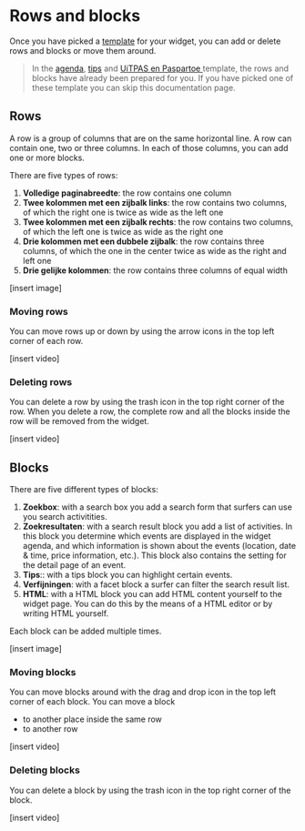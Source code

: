# Rows and blocks

Once you have picked a [template](./template.md) for your widget, you can add or delete rows and blocks or move them around. 

<!-- theme: success -->
>  In the [agenda](./getting-started#agenda), [tips](./getting-started#tips) and [UiTPAS en Paspartoe ](./getting-started#uitpas) template, the rows and blocks have already been prepared for you. If you have picked one of these template you can skip this documentation page.

## Rows

A row is a group of columns that are on the same horizontal line. A row can contain one, two or three columns. In each of those columns, you can add one or more blocks. 

There are five types of rows:
1. **Volledige paginabreedte**: the row contains one column
2. **Twee kolommen met een zijbalk links**: the row contains two columns, of which the right one is twice as wide as the left one
3. **Twee kolommen met een zijbalk rechts**: the row contains two columns, of which the left one is twice as wide as the right one
4. **Drie kolommen met een dubbele zijbalk**: the row contains three columns, of which the one in the center twice as wide as the right and left one
5. **Drie gelijke kolommen**: the row contains three columns of equal width

[insert image]

### Moving rows

You can move rows up or down by using the arrow icons in the top left corner of each row.

[insert video]

### Deleting rows

You can delete a row by using the trash icon in the top right corner of the row. When you delete a row, the complete row and all the blocks inside the row will be removed from the widget. 

[insert video]

## Blocks

There are five different types of blocks:
1. **Zoekbox**: with a search box you add a search form that surfers can use you search activitities. 
2. **Zoekresultaten**: with a search result block you add a list of activities. In this block you determine which events are displayed in the widget agenda, and which information is shown about the events (location, date & time, price information, etc.). This block also contains the setting for the detail page of an event.
3. **Tips**:: with a tips block you can highlight certain events. 
3. **Verfijningen**: with a facet block a surfer can filter the search result list.
4. **HTML**: with a HTML block you can add HTML content yourself to the widget page. You can do this by the means of a HTML editor or by writing HTML yourself.

Each block can be added multiple times. 

[insert image]

### Moving blocks

You can move blocks around with the drag and drop icon in the top left corner of each block. You can move a block 
* to another place inside the same row
* to another row

[insert video]

### Deleting blocks

You can delete a block by using the trash icon in the top right corner of the block. 

[insert video]
